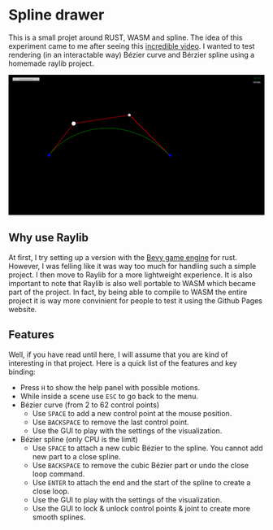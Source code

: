 # Spline drawer

This is a small projet around RUST, WASM and spline. The idea of this experiment came to me after seeing this [incredible video](https://www.youtube.com/watch?v=SO83KQuuZvg). I wanted to test rendering (in an interactable way) Bézier curve and Bérzier spline using a homemade raylib project.

![Demo](./assets/demo.gif)

## Why use Raylib

At first, I try setting up a version with the [Bevy game engine](https://github.com/bevyengine/bevy) for rust. However, I was felling like it was way too much for handling such a simple project. I then move to Raylib for a more lightweight experience. It is also important to note that Raylib is also well portable to WASM which became part of the project. In fact, by being able to compile to WASM the entire project it is way more convinient for people to test it using the Github Pages website.

## Features

Well, if you have read until here, I will assume that you are kind of interesting in that project. Here is a quick list of the features and key binding:

- Press `H` to show the help panel with possible motions.
- While inside a scene use `ESC` to go back to the menu.
- Bézier curve (from 2 to 62 control points)
    - Use `SPACE` to add a new control point at the mouse position.
    - Use `BACKSPACE` to remove the last control point.
    - Use the GUI to play with the settings of the visualization.
- Bézier spline (only CPU is the limit)
    - Use `SPACE` to attach a new cubic Bézier to the spline. You cannot add new part to a close spline.
    - Use `BACKSPACE` to remove the cubic Bézier part or undo the close loop command.
    - Use `ENTER` to attach the end and the start of the spline to create a close loop.
    - Use the GUI to play with the settings of the visualization.
    - Use the GUI to lock & unlock control points & joint to create more smooth splines.
